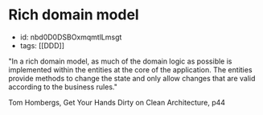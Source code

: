 # Rich domain model
* id: nbd0D0DSBOxmqmtlLmsgt
* tags: [[DDD]]

"In a rich domain model, as much of the domain logic as possible is implemented within the entities at the core of the application. The entities provide methods to change the state and only allow changes that are valid according to the business rules."

Tom Hombergs, Get Your Hands Dirty on Clean Architecture, p44